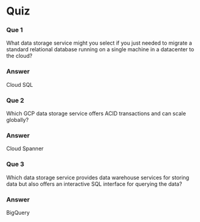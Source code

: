 # Quiz

### Que 1

What data storage service might you select if you just needed to migrate a standard relational database running on a single machine in a datacenter to the cloud?

### Answer

Cloud SQL

### Que 2

Which GCP data storage service offers ACID transactions and can scale globally?

### Answer

Cloud Spanner

### Que 3

Which data storage service provides data warehouse services for storing data but also offers an interactive SQL interface for querying the data?

### Answer

BigQuery
